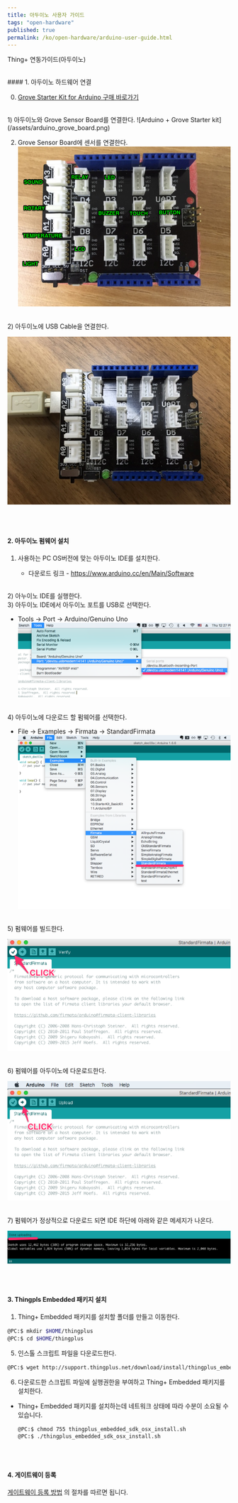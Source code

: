 ```yaml
---
title: 아두이노 사용자 가이드
tags: "open-hardware"
published: true
permalink: /ko/open-hardware/arduino-user-guide.html
---
```


Thing+ 연동가이드(아두이노)

<br/>
#### 1. 아두이노 하드웨어 연결 

0) [Grove Starter Kit for Arduino 구매 바로가기](https://www.icbanq.com/P005710113/S)

<br/>
1) 아두이노와 Grove Sensor Board를 연결한다.
![Arduino + Grove Starter kit](/assets/arduino_grove_board.png)

2) Grove Sensor Board에 센서를 연결한다.
![Arduino + Grove Sensor Board + Sensors](/assets/arduino_sensors.png)
<br/>
2) 아두이노에 USB Cable을 연결한다.

![Arduino + USB Cable](/assets/arduino_usb.png)

<br/><br/>
#### 2. 아두이노 펌웨어 설치
1) 사용하는 PC OS버전에 맞는 아두이노 IDE를 설치한다.

   - 다운로드 링크 - https://www.arduino.cc/en/Main/Software

<br/>
2) 아누이노 IDE를 실행한다.


<br/>
3) 아두이노 IDE에서 아두이노 포트를 USB로 선택한다.

   - Tools -> Port -> Arduino/Genuino Uno
![Arduino Select Port](/assets/arduino_ide_select_port.png)

<br/>
4) 아두이노에 다운로드 할 펌웨어를 선택한다.

   - File -> Examples -> Firmata -> StandardFirmata
![Arduino Select Firmware](/assets/arduino_ide_select_firmare.png)

<br/>
5) 펌웨어를 빌드한다.

![Arduino Verify](/assets/arduino_ide_verify.png)

<br/>
6) 펌웨어를 아두이노에 다운로드한다.

![Arduino Download](/assets/arduino_ide_upload.png)

<br/>
7) 펌웨어가 정상적으로 다운로드 되면 IDE 하단에 아래와 같은 메세지가 나온다.

![Arduino Download Success](/assets/arduino_ide_upload_done.png)

<br/><br/>
#### 3. Thingpls Embedded 패키지 설치

1) Thing+ Embedded 패키지를 설치할 폴더를 만들고 이동한다.

```bash
@PC:$ mkdir $HOME/thingplus
@PC:$ cd $HOME/thingplus
```

5) 인스톨 스크립트 파일을 다운로드한다.

```bash
@PC:$ wget http://support.thingplus.net/download/install/thingplus_embedded_sdk_osx_install.sh
```

6) 다운로드한 스크립트 파일에 실행권한을 부여하고 Thing+ Embedded 패키지를 설치한다.

- Thing+ Embedded 패키지를 설치하는데 네트워크 상태에 따라 수분이 소요될 수 있습니다.

    ```bash
    @PC:$ chmod 755 thingplus_embedded_sdk_osx_install.sh
    @PC:$ ./thingplus_embedded_sdk_osx_install.sh
    ```

<br/><br/>
#### 4. 게이트웨이 등록
[게이트웨이 등록 방법](/ko/user-guide/registration.html#id-gateway) 의 절차를 따르면 됩니다.
